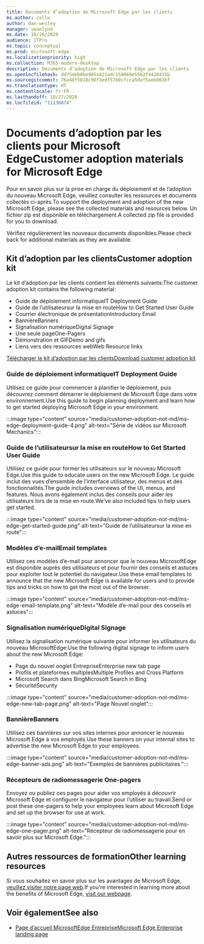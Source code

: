 ```yaml
---
title: Documents d’adoption de Microsoft Edge par les clients
ms.author: collw
author: dan-wesley
manager: seanlynd
ms.date: 10/26/2020
audience: ITPro
ms.topic: conceptual
ms.prod: microsoft-edge
ms.localizationpriority: high
ms.collection: M365-modern-desktop
description: Documents d’adoption de Microsoft Edge par les clients
ms.openlocfilehash: dd75deb8be985a421adc158069e5562f4428415b
ms.sourcegitcommit: 76a48f5818c90f3edf5780cfcca5def5aeb863bf
ms.translationtype: HT
ms.contentlocale: fr-FR
ms.lasthandoff: 10/27/2020
ms.locfileid: "11136074"
---
```

# <span data-ttu-id="636a9-103">Documents d’adoption par les clients pour Microsoft Edge</span><span class="sxs-lookup"><span data-stu-id="636a9-103">Customer adoption materials for Microsoft Edge</span></span>

<span data-ttu-id="636a9-104">Pour en savoir plus sur la prise en charge du déploiement et de l’adoption du nouveau Microsoft Edge, veuillez consulter les ressources et documents collectés ci-après.</span><span class="sxs-lookup"><span data-stu-id="636a9-104">To support the deployment and adoption of the new Microsoft Edge, please see the collected materials and resources below.</span></span> <span data-ttu-id="636a9-105">Un fichier zip est disponible en téléchargement.</span><span class="sxs-lookup"><span data-stu-id="636a9-105">A collected zip file is provided for you to download.</span></span>

<span data-ttu-id="636a9-106">Vérifiez régulièrement les nouveaux documents disponibles.</span><span class="sxs-lookup"><span data-stu-id="636a9-106">Please check back for additional materials as they are available.</span></span>

## <span data-ttu-id="636a9-107">Kit d’adoption par les clients</span><span class="sxs-lookup"><span data-stu-id="636a9-107">Customer adoption kit</span></span>

<span data-ttu-id="636a9-108">Le kit d’adoption par les clients contient les éléments suivants:</span><span class="sxs-lookup"><span data-stu-id="636a9-108">The customer adoption kit contains the following material:</span></span>

- <span data-ttu-id="636a9-109">Guide de déploiement informatique</span><span class="sxs-lookup"><span data-stu-id="636a9-109">IT Deployment Guide</span></span>
- <span data-ttu-id="636a9-110">Guide de l’utilisateursur la mise en route</span><span class="sxs-lookup"><span data-stu-id="636a9-110">How to Get Started User Guide</span></span>
- <span data-ttu-id="636a9-111">Courrier électronique de présentation</span><span class="sxs-lookup"><span data-stu-id="636a9-111">Introductory Email</span></span>
- <span data-ttu-id="636a9-112">Bannière</span><span class="sxs-lookup"><span data-stu-id="636a9-112">Banners</span></span>
- <span data-ttu-id="636a9-113">Signalisation numérique</span><span class="sxs-lookup"><span data-stu-id="636a9-113">Digital Signage</span></span>
- <span data-ttu-id="636a9-114">Une seule page</span><span class="sxs-lookup"><span data-stu-id="636a9-114">One-Pagers</span></span>
- <span data-ttu-id="636a9-115">Démonstration et GIF</span><span class="sxs-lookup"><span data-stu-id="636a9-115">Demo and gifs</span></span>
- <span data-ttu-id="636a9-116">Liens vers des ressources web</span><span class="sxs-lookup"><span data-stu-id="636a9-116">Web Resource links</span></span>

[<span data-ttu-id="636a9-117">Télécharger le kit d’adoption par les clients</span><span class="sxs-lookup"><span data-stu-id="636a9-117">Download customer adoption kit</span></span>](https://www.microsoft.com/download/details.aspx?id=102119)

### <span data-ttu-id="636a9-118">Guide de déploiement informatique</span><span class="sxs-lookup"><span data-stu-id="636a9-118">IT Deployment Guide</span></span>

<span data-ttu-id="636a9-119">Utilisez ce guide pour commencer à planifier le déploiement, puis découvrez comment démarrer le déploiement de Microsoft Edge dans votre environnement.</span><span class="sxs-lookup"><span data-stu-id="636a9-119">Use this guide to begin planning deployment and learn how to get started deploying Microsoft Edge in your environment.</span></span>

:::image type="content" source="media/customer-adoption-not-md/ms-edge-deployment-guide-4.png" alt-text="Série de vidéos sur Microsoft Mechanics":::

### <span data-ttu-id="636a9-121">Guide de l’utilisateursur la mise en route</span><span class="sxs-lookup"><span data-stu-id="636a9-121">How to Get Started User Guide</span></span>

<span data-ttu-id="636a9-122">Utilisez ce guide pour former les utilisateurs sur le nouveau Microsoft Edge.</span><span class="sxs-lookup"><span data-stu-id="636a9-122">Use this guide to educate users on the new Microsoft Edge.</span></span> <span data-ttu-id="636a9-123">Le guide inclut des vues d’ensemble de l’interface utilisateur, des menus et des fonctionnalités.</span><span class="sxs-lookup"><span data-stu-id="636a9-123">The guide includes overviews of the UI, menus, and features.</span></span> <span data-ttu-id="636a9-124">Nous avons également inclus des conseils pour aider les utilisateurs lors de la mise en route.</span><span class="sxs-lookup"><span data-stu-id="636a9-124">We've also included tips to help users get started.</span></span>

:::image type="content" source="media/customer-adoption-not-md/ms-edge-get-started-guide.png" alt-text="Guide de l’utilisateursur la mise en route":::

### <span data-ttu-id="636a9-126">Modèles d’e-mail</span><span class="sxs-lookup"><span data-stu-id="636a9-126">Email templates</span></span>

<span data-ttu-id="636a9-127">Utilisez ces modèles d’e-mail pour annoncer que le nouveau MicrosoftEdge est disponible auprès des utilisateurs et pour fournir des conseils et astuces pour exploiter tout le potentiel du navigateur.</span><span class="sxs-lookup"><span data-stu-id="636a9-127">Use these email templates to announce that the new Microsoft Edge is available for users and to provide tips and tricks on how to get the most out of the browser.</span></span>

:::image type="content" source="media/customer-adoption-not-md/ms-edge-email-template.png" alt-text="Modèle d’e-mail pour des conseils et astuces":::

### <span data-ttu-id="636a9-129">Signalisation numérique</span><span class="sxs-lookup"><span data-stu-id="636a9-129">Digital Signage</span></span>

<span data-ttu-id="636a9-130">Utilisez la signalisation numérique suivante pour informer les utilisateurs du nouveau MicrosoftEdge:</span><span class="sxs-lookup"><span data-stu-id="636a9-130">Use the following digital signage to inform users about the new Microsoft Edge:</span></span>

- <span data-ttu-id="636a9-131">Page du nouvel onglet Entreprise</span><span class="sxs-lookup"><span data-stu-id="636a9-131">Enterprise new tab page</span></span>
- <span data-ttu-id="636a9-132">Profils et plateformes multiples</span><span class="sxs-lookup"><span data-stu-id="636a9-132">Multiple Profiles and Cross Platform</span></span>
- <span data-ttu-id="636a9-133">Microsoft Search dans Bing</span><span class="sxs-lookup"><span data-stu-id="636a9-133">Microsoft Search in Bing</span></span>
- <span data-ttu-id="636a9-134">Sécurité</span><span class="sxs-lookup"><span data-stu-id="636a9-134">Security</span></span>

:::image type="content" source="media/customer-adoption-not-md/ms-edge-new-tab-page.png" alt-text="Page Nouvel onglet":::

### <span data-ttu-id="636a9-136">Bannière</span><span class="sxs-lookup"><span data-stu-id="636a9-136">Banners</span></span>

<span data-ttu-id="636a9-137">Utilisez ces bannières sur vos sites internes pour annoncer le nouveau Microsoft Edge à vos employés.</span><span class="sxs-lookup"><span data-stu-id="636a9-137">Use these banners on your internal sites to advertise the new Microsoft Edge to your employees.</span></span>

:::image type="content" source="media/customer-adoption-not-md/ms-edge-banner-ads.png" alt-text="Exemples de bannières publicitaires.":::

### <span data-ttu-id="636a9-139">Récepteurs de radiomessagerie </span><span class="sxs-lookup"><span data-stu-id="636a9-139">One-pagers</span></span>

<span data-ttu-id="636a9-140">Envoyez ou publiez ces pages pour aider vos employés à découvrir Microsoft Edge et configurer le navigateur pour l’utiliser au travail.</span><span class="sxs-lookup"><span data-stu-id="636a9-140">Send or post these one-pagers to help your employees learn about Microsoft Edge and set up the browser for use at work.</span></span>

:::image type="content" source="media/customer-adoption-not-md/ms-edge-one-pager.png" alt-text="Récepteur de radiomessagerie pour en savoir plus sur Microsoft Edge.":::

## <span data-ttu-id="636a9-142">Autres ressources de formation</span><span class="sxs-lookup"><span data-stu-id="636a9-142">Other learning resources</span></span>

<span data-ttu-id="636a9-143">Si vous souhaitez en savoir plus sur les avantages de Microsoft Edge, [veuillez visiter notre page web](https://www.microsoft.com/edge/business).</span><span class="sxs-lookup"><span data-stu-id="636a9-143">If you're interested in learning more about the benefits of Microsoft Edge, [visit our webpage](https://www.microsoft.com/edge/business).</span></span>

## <span data-ttu-id="636a9-144">Voir également</span><span class="sxs-lookup"><span data-stu-id="636a9-144">See also</span></span>

- [<span data-ttu-id="636a9-145">Page d’accueil MicrosoftEdge Entreprise</span><span class="sxs-lookup"><span data-stu-id="636a9-145">Microsoft Edge Enterprise landing page</span></span>](https://aka.ms/EdgeEnterprise)
